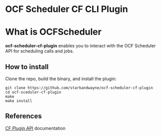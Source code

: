# OCF Scheduler CF CLI Plugin

# What is OCFScheduler

**ocf-scheduler-cf-plugin** enables you to interact with the OCF Scheduler API for scheduling calls and jobs.

## How to install

Clone the repo, build the binary, and install the plugin:
```
git clone https://github.com/starkandwayne/ocf-scheduler-cf-plugin
cd ocf-sceduler-cf-plugin
make
make install
```

## References

[CF Plugin API](https://github.com/cloudfoundry/cli/blob/master/plugin/plugin_examples/DOC.md) documentation
